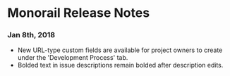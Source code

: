 # Monorail Release Notes

### Jan 8th, 2018

* New URL-type custom fields are available for project owners to create under the 'Development Process' tab.
* Bolded text in issue descriptions remain bolded after description edits.
